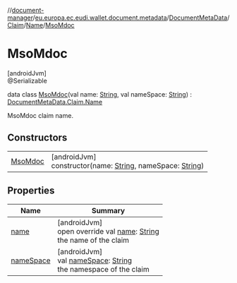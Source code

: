 //[document-manager](../../../../../../index.md)/[eu.europa.ec.eudi.wallet.document.metadata](../../../../index.md)/[DocumentMetaData](../../../index.md)/[Claim](../../index.md)/[Name](../index.md)/[MsoMdoc](index.md)

# MsoMdoc

[androidJvm]\
@Serializable

data class [MsoMdoc](index.md)(val name: [String](https://kotlinlang.org/api/latest/jvm/stdlib/kotlin/-string/index.html), val nameSpace: [String](https://kotlinlang.org/api/latest/jvm/stdlib/kotlin/-string/index.html)) : [DocumentMetaData.Claim.Name](../index.md)

MsoMdoc claim name.

## Constructors

| | |
|---|---|
| [MsoMdoc](-mso-mdoc.md) | [androidJvm]<br>constructor(name: [String](https://kotlinlang.org/api/latest/jvm/stdlib/kotlin/-string/index.html), nameSpace: [String](https://kotlinlang.org/api/latest/jvm/stdlib/kotlin/-string/index.html)) |

## Properties

| Name | Summary |
|---|---|
| [name](name.md) | [androidJvm]<br>open override val [name](name.md): [String](https://kotlinlang.org/api/latest/jvm/stdlib/kotlin/-string/index.html)<br>the name of the claim |
| [nameSpace](name-space.md) | [androidJvm]<br>val [nameSpace](name-space.md): [String](https://kotlinlang.org/api/latest/jvm/stdlib/kotlin/-string/index.html)<br>the namespace of the claim |
